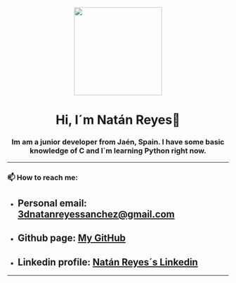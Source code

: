 <div id="header" align="center">
  <img src="https://th.bing.com/th?id=OIP.p-T2kW2MR9WKUtu6Ga8_oAHaHa&w=250&h=250&c=8&rs=1&qlt=90&o=6&pid=3.1&rm=2" width="200"/>
  <h1 align="center"> Hi, I´m Natán Reyes👋 </h1>
  <h3 align="center"> Im am a junior developer from Jaén, Spain. I have some basic knowledge of C and I´m learning Python right now. </h3>
</div>

---

### 📫 How to reach me:
* ## Personal email: 3dnatanreyessanchez@gmail.com
* ## Github page: [My GitHub](https://github.com/nreysan00?tab=repositories)
* ## Linkedin profile: [Natán Reyes´s Linkedin](https://es.linkedin.com/in/nat%C3%A1n-reyes-s%C3%A1nchez-143a10224)

---

<!--
**nreysan00/nreysan00** is a ✨ _special_ ✨ repository because its `README.md` (this file) appears on your GitHub profile.

Here are some ideas to get you started:

- 🔭 I’m currently working on ...
- 🌱 I’m currently learning ...
- 👯 I’m looking to collaborate on ...
- 🤔 I’m looking for help with ...
- 💬 Ask me about ...
- 📫 How to reach me: ...
- 😄 Pronouns: ...
- ⚡ Fun fact: ...
-->
